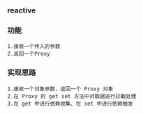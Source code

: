 ### reactive 

### 功能
	1.接收一个传入的参数
	2.返回一个Proxy

### 实现思路
	1.接收一个对象参数，返回一个 Proxy 对象
	2.在 Proxy 的 get set 方法中对数据进行拦截处理
	3.在 get 中进行依赖收集、在 set 中进行依赖触发